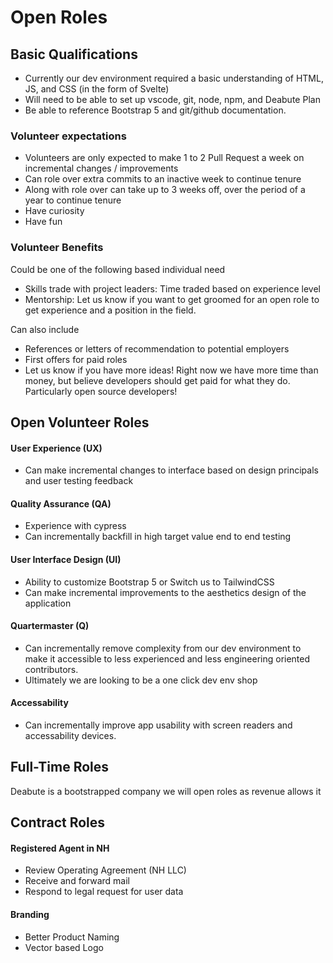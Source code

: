 # Open Roles

## Basic Qualifications

- Currently our dev environment required a basic understanding of HTML, JS, and CSS (in the form of Svelte)
- Will need to be able to set up vscode, git, node, npm, and Deabute Plan
- Be able to reference Bootstrap 5 and git/github documentation.

### Volunteer expectations

- Volunteers are only expected to make 1 to 2 Pull Request a week on incremental changes / improvements
- Can role over extra commits to an inactive week to continue tenure
- Along with role over can take up to 3 weeks off, over the period of a year to continue tenure
- Have curiosity
- Have fun

### Volunteer Benefits

Could be one of the following based individual need

- Skills trade with project leaders: Time traded based on experience level
- Mentorship: Let us know if you want to get groomed for an open role to get experience and a position in the field.

Can also include

- References or letters of recommendation to potential employers
- First offers for paid roles
- Let us know if you have more ideas! Right now we have more time than money, but believe developers should get paid for what they do. Particularly open source developers!

## Open Volunteer Roles

#### User Experience (UX)

- Can make incremental changes to interface based on design principals and user testing feedback

#### Quality Assurance (QA)

- Experience with cypress
- Can incrementally backfill in high target value end to end testing

#### User Interface Design (UI)

- Ability to customize Bootstrap 5 or Switch us to TailwindCSS
- Can make incremental improvements to the aesthetics design of the application

#### Quartermaster (Q)

- Can incrementally remove complexity from our dev environment to make it accessible to less experienced and less engineering oriented contributors.
- Ultimately we are looking to be a one click dev env shop

#### Accessability

- Can incrementally improve app usability with screen readers and accessability devices.

## Full-Time Roles

Deabute is a bootstrapped company we will open roles as revenue allows it

## Contract Roles

#### Registered Agent in NH

- Review Operating Agreement (NH LLC)
- Receive and forward mail
- Respond to legal request for user data

#### Branding

- Better Product Naming
- Vector based Logo
